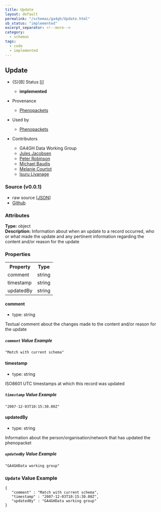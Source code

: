 ```yaml
---
title: Update
layout: default
permalink: "/schemas/ga4gh/Update.html"
sb_status: "implemented"
excerpt_separator: <!--more-->
category:
  - schemas
tags:
  - code
  - implemented
---
```



## Update

* {S}[B] Status  [[i]](https://schemablocks.org/about/sb-status-levels.html)
    - __implemented__

* Provenance  

    - [Phenopackets](https://github.com/phenopackets/phenopacket-schema/blob/master/docs/update.rst)  
* Used by  

    - [Phenopackets](https://github.com/phenopackets/phenopacket-schema/blob/master/docs/update.rst)  

<!--more-->

* Contributors  

    - GA4GH Data Working Group  
    - [Jules Jacobsen](https://orcid.org/0000-0002-3265-15918)  
    - [Peter Robinson](https://orcid.org/0000-0002-0736-91998)  
    - [Michael Baudis](https://orcid.org/0000-0002-9903-4248)  
    - [Melanie Courtot](https://orcid.org/0000-0002-9551-6370)  
    - [Isuru Liyanage](https://orcid.org/0000-0002-4839-5158)  

### Source (v0.0.1)

* raw source [[JSON](./current/Update.json)]
* [Github](https://github.com/ga4gh-schemablocks/sb-phenopackets/blob/master/schemas/Update.yaml)

### Attributes
  
__Type:__ object  
__Description:__ Information about when an update to a record occurred, who or what made the update and any pertinent information
regarding the content and/or reason for the update


### Properties

<table>
  <tr>
    <th>Property</th>
    <th>Type</th>
  </tr>
  <tr>
    <td>comment</td>
    <td>string</td>
  </tr>
  <tr>
    <td>timestamp</td>
    <td>string</td>
  </tr>
  <tr>
    <td>updatedBy</td>
    <td>string</td>
  </tr>

</table>


#### comment

* type: string

Textual comment about the changes made to the content and/or reason for the update

##### `comment` Value Example  

```
"Match with current schema"
```

#### timestamp

* type: string

ISO8601 UTC timestamps at which this record was updated

##### `timestamp` Value Example  

```
"2007-12-03T10:15:30.00Z"
```

#### updatedBy

* type: string

Information about the person/organisation/network that has updated the phenopacket

##### `updatedBy` Value Example  

```
"GA4GHData working group"
```


### `Update` Value Example  

```
{
   "comment" : "Match with current schema",
   "timestamp" : "2007-12-03T10:15:30.00Z",
   "updatedBy" : "GA4GHData working group"
}
```



